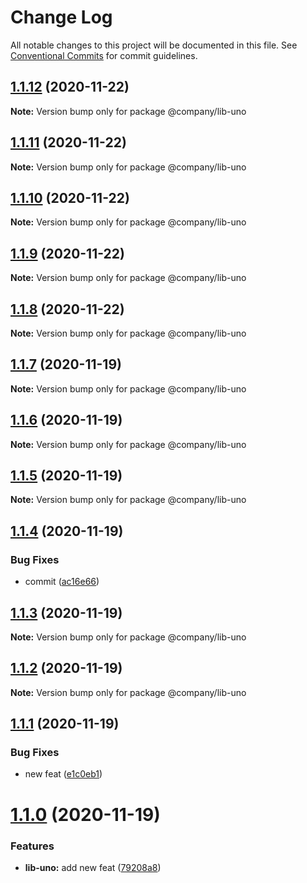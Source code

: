 # Change Log

All notable changes to this project will be documented in this file.
See [Conventional Commits](https://conventionalcommits.org) for commit guidelines.

## [1.1.12](https://github.com/thibault-jacquet/yarn-monorepo/compare/@company/lib-uno@1.1.11...@company/lib-uno@1.1.12) (2020-11-22)

**Note:** Version bump only for package @company/lib-uno





## [1.1.11](https://github.com/thibault-jacquet/yarn-monorepo/compare/@company/lib-uno@1.1.10...@company/lib-uno@1.1.11) (2020-11-22)

**Note:** Version bump only for package @company/lib-uno





## [1.1.10](https://github.com/thibault-jacquet/yarn-monorepo/compare/@company/lib-uno@1.1.9...@company/lib-uno@1.1.10) (2020-11-22)

**Note:** Version bump only for package @company/lib-uno





## [1.1.9](https://github.com/thibault-jacquet/yarn-monorepo/compare/@company/lib-uno@1.1.7...@company/lib-uno@1.1.9) (2020-11-22)

**Note:** Version bump only for package @company/lib-uno





## [1.1.8](https://github.com/thibault-jacquet/yarn-monorepo/compare/@company/lib-uno@1.1.7...@company/lib-uno@1.1.8) (2020-11-22)

**Note:** Version bump only for package @company/lib-uno





## [1.1.7](https://github.com/thibault-jacquet/yarn-monorepo/compare/@company/lib-uno@1.1.6...@company/lib-uno@1.1.7) (2020-11-19)

**Note:** Version bump only for package @company/lib-uno





## [1.1.6](https://github.com/thibault-jacquet/yarn-monorepo/compare/@company/lib-uno@1.1.5...@company/lib-uno@1.1.6) (2020-11-19)

**Note:** Version bump only for package @company/lib-uno





## [1.1.5](https://github.com/thibault-jacquet/yarn-monorepo/compare/@company/lib-uno@1.1.4...@company/lib-uno@1.1.5) (2020-11-19)

**Note:** Version bump only for package @company/lib-uno





## [1.1.4](https://github.com/thibault-jacquet/yarn-monorepo/compare/@company/lib-uno@1.1.3...@company/lib-uno@1.1.4) (2020-11-19)


### Bug Fixes

* commit ([ac16e66](https://github.com/thibault-jacquet/yarn-monorepo/commit/ac16e66e02da51a82e9031eecf2350dbd9f2eea2))





## [1.1.3](https://github.com/thibault-jacquet/yarn-monorepo/compare/@company/lib-uno@1.1.2...@company/lib-uno@1.1.3) (2020-11-19)

**Note:** Version bump only for package @company/lib-uno





## [1.1.2](https://github.com/thibault-jacquet/yarn-monorepo/compare/@company/lib-uno@1.1.1...@company/lib-uno@1.1.2) (2020-11-19)

**Note:** Version bump only for package @company/lib-uno





## [1.1.1](https://github.com/thibault-jacquet/yarn-monorepo/compare/@company/lib-uno@1.1.0...@company/lib-uno@1.1.1) (2020-11-19)


### Bug Fixes

* new feat ([e1c0eb1](https://github.com/thibault-jacquet/yarn-monorepo/commit/e1c0eb1e3b21b36a4adc3a5df6dec7094e446d69))





# [1.1.0](https://github.com/thibault-jacquet/yarn-monorepo/compare/@company/lib-uno@1.0.1...@company/lib-uno@1.1.0) (2020-11-19)


### Features

* **lib-uno:** add new feat ([79208a8](https://github.com/thibault-jacquet/yarn-monorepo/commit/79208a87fecd78ba60ba69c70932cdf511269a8f))

